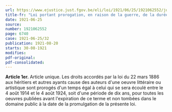 ```yaml
---
url: https://www.ejustice.just.fgov.be/eli/loi/1921/06/25/1921062552/justel
title-fr: "Loi portant prorogation, en raison de la guerre, de la durée des droits de propriété littéraire et artistique."
date: 1921-06-25
source:
number: 1921062552
page: 6740
case: 1921-06-25/32
publication: 1921-08-20
starts: 30-08-1921
modifies:
pdf-original:
pdf-consolidated:
---
```


**Article 1er.** Article unique. Les droits accordés par la loi du 22 mars 1886 aux héritiers et autres ayants cause des auteurs d'une oeuvre littéraire ou artistique sont prorogés d'un temps égal à celui qui se sera écoulé entre le 4 août 1914 et le 4 août 1924, soit d'une période de dix ans, pour toutes les oeuvres publiées avant l'expiration de ce terme et non tombées dans le domaine public à la date de la promulgation de la présente loi.
